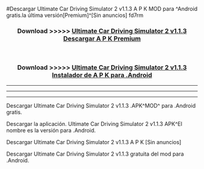 #Descargar Ultimate Car Driving Simulator 2 v1.1.3  A P K MOD para ^Android gratis.la última versión[Premium]^[Sin anuncios] fd7rm



<div align="center">
<h3>Download >>>>> <a href="https://es-web.web.app/?es= Ultimate Car Driving Simulator 2 v1.1.3 ">Ultimate Car Driving Simulator 2 v1.1.3  Descargar A P K Premium</a></h3><br>

<h3>Download >>>>> <a href="https://es-web.web.app/?es= Ultimate Car Driving Simulator 2 v1.1.3 ">Ultimate Car Driving Simulator 2 v1.1.3  Instalador de A P K para .Android</a></h3>
</div>


----------------------------------------------------------

----------------------------------------------------------

----------------------------------------------------------

Descargar Ultimate Car Driving Simulator 2 v1.1.3  .APK^MOD^ para .Android gratis.

Descargar la aplicación. Ultimate Car Driving Simulator 2 v1.1.3  APK^El nombre es la versión para .Android.

Descargar Ultimate Car Driving Simulator 2 v1.1.3  A P K [Sin anuncios]

Descargar Ultimate Car Driving Simulator 2 v1.1.3  gratuita del mod para .Android.
